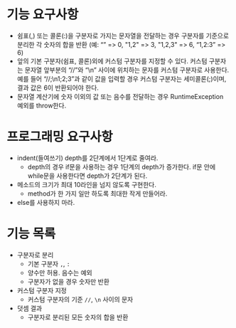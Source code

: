 # 기능 요구사항
- 쉼표(,) 또는 콜론(:)을 구분자로 가지는 문자열을 전달하는 경우 구분자를 기준으로 분리한 각 숫자의 합을 반환 (예: “” => 0, "1,2" => 3, "1,2,3" => 6, “1,2:3” => 6)
- 앞의 기본 구분자(쉼표, 콜론)외에 커스텀 구분자를 지정할 수 있다. 커스텀 구분자는 문자열 앞부분의 “//”와 “\n” 사이에 위치하는 문자를 커스텀 구분자로 사용한다. 예를 들어 “//;\n1;2;3”과 같이 값을 입력할 경우 커스텀 구분자는 세미콜론(;)이며, 결과 값은 6이 반환되어야 한다.
- 문자열 계산기에 숫자 이외의 값 또는 음수를 전달하는 경우 RuntimeException 예외를 throw한다.

# 프로그래밍 요구사항
- indent(들여쓰기) depth를 2단계에서 1단계로 줄여라.
  - depth의 경우 if문을 사용하는 경우 1단계의 depth가 증가한다. if문 안에 while문을 사용한다면 depth가 2단계가 된다.
- 메소드의 크기가 최대 10라인을 넘지 않도록 구현한다.
  - method가 한 가지 일만 하도록 최대한 작게 만들어라.
- else를 사용하지 마라.

# 기능 목록
- 구분자로 분리
  - 기본 구분자 `,`, `:`
  - 양수만 허용. 음수는 예외
  - 구분자가 없을 경우 숫자만 반환
- 커스텀 구분자 지정
  - 커스텀 구분자의 기준 `//`, `\n` 사이의 문자
- 덧셈 결과
  - 구분자로 분리된 모든 숫자의 합을 반환
